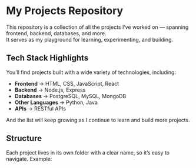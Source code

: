 # My Projects Repository

This repository is a collection of all the projects I’ve worked on — spanning frontend, backend, databases, and more.  
It serves as my playground for learning, experimenting, and building.

## Tech Stack Highlights

You’ll find projects built with a wide variety of technologies, including:

-   **Frontend** → HTML, CSS, JavaScript, React
-   **Backend** → Node.js, Express
-   **Databases** → PostgreSQL, MySQL, MongoDB
-   **Other Languages** → Python, Java
-   **APIs** → RESTful APIs

And the list will keep growing as I continue to learn and build more projects.

## Structure

Each project lives in its own folder with a clear name, so it’s easy to navigate. Example:
